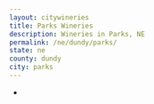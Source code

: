 ```yaml
---
layout: citywineries
title: Parks Wineries
description: Wineries in Parks, NE
permalink: /ne/dundy/parks/
state: ne
county: dundy
city: parks
---
```

-
